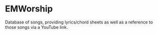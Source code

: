 # EMWorship
Database of songs, providing lyrics/chord sheets as well as a reference to those songs via a YouTube link. 
